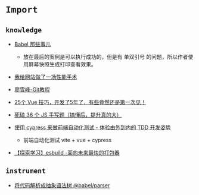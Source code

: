 # `Import`

## `knowledge`

+ [Babel 那些事儿](https://juejin.cn/post/6985540486823936031)

    - 放在最后的案例是可以执行成功的，但是有 单双引号 的问题，所以作者使用屏幕快照生成打印查看效果。

+ [我给网站做了一场性能手术](https://juejin.cn/post/6959333330277892133)

+ [廖雪峰-Git教程](https://www.liaoxuefeng.com/wiki/896043488029600)

+ [25个 Vue 技巧，开发了5年了，有些竟然还是第一次见！](https://zhuanlan.zhihu.com/p/393456120)

+ [死磕 36 个 JS 手写题（搞懂后，提升真的大）](https://juejin.cn/post/6946022649768181774#heading-0)


+ [使用 cypress 来做前端自动化测试 - 体验由外到内的 TDD 开发姿势](https://www.bilibili.com/video/BV1WU4y1J7Va?share_medium=android&share_plat=android&share_session_id=2e6ff244-7158-4d4c-acc7-027273eb943d&share_source=WEIXIN&share_tag=s_i&timestamp=1628066274&unique_k=NkB9h3)

    - 前端自动化测试 vite + vue + cypress

+ [【探索学习】esbuild -面向未来最快的打包器](https://www.bilibili.com/video/BV1nA41137jT)

## `instrument`

+ [将代码解析成抽象语法树 @babel/parser ](https://astexplorer.net/)